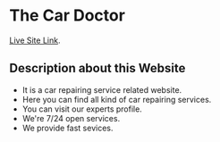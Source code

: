 # The Car Doctor

 [Live Site Link](https://the-car-repairing-doctor.netlify.app/).

## Description about this Website

- It is a car repairing service related website.
- Here you can find all kind of car repairing services.
- You can visit our experts profile.
- We're 7/24 open services.
- We provide fast sevices.

